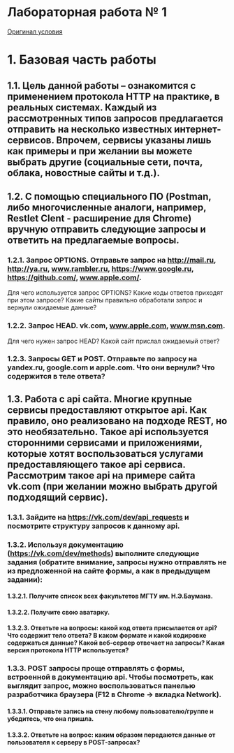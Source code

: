 # Лабораторная работа № 1
[Оригинал условия](https://docs.google.com/document/d/12X1aQF72_Hr9OeTsHcBjE4W9VzQsZgoD3Vlcf0BZ24U/edit)

# 1.     Базовая часть работы
## 1.1.  Цель данной работы – ознакомится с применением протокола HTTP на практике, в реальных системах. Каждый из рассмотренных типов запросов предлагается отправить на несколько известных интернет-сервисов. Впрочем, сервисы указаны лишь как примеры и при желании вы можете выбрать другие (социальные сети, почта, облака, новостные сайты и т.д.).  
## 1.2.  С помощью специального ПО (Postman, либо многочисленные аналоги, например, Restlet Clent - расширение для Chrome) вручную отправить следующие запросы и ответить на предлагаемые вопросы.
 
### 1.2.1.   Запрос OPTIONS. Отправьте запрос на http://mail.ru, http://ya.ru, www.rambler.ru, https://www.google.ru, https://github.com/,   www.apple.com/.
Для чего используется запрос OPTIONS? Какие коды ответов приходят при этом запросе? Какие сайты правильно обработали запрос и вернули ожидаемые данные?
 
### 1.2.2.   Запрос HEAD.  vk.com, www.apple.com, www.msn.com.
Для чего нужен запрос HEAD? Какой сайт прислал ожидаемый ответ?
 
### 1.2.3.   Запросы GET и POST. Отправьте по запросу на yandex.ru, google.com и apple.com. Что они вернули? Что содержится в теле ответа?
 
## 1.3.          Работа с api сайта. Многие крупные сервисы предоставляют открытое api. Как правило, оно реализовано на подходе REST, но это необязательно. Такое api используется сторонними сервисами и приложениями, которые хотят воспользоваться услугами предоставляющего такое api сервиса. Рассмотрим такое api на примере сайта vk.com (при желании можно выбрать другой подходящий сервис).
 
### 1.3.1.   Зайдите на https://vk.com/dev/api_requests и посмотрите структуру запросов к данному api.
### 1.3.2.   Используя документацию (https://vk.com/dev/methods) выполните следующие задания (обратите внимание, запросы нужно отправлять не из предложенной на сайте формы, а как в предыдущем задании):
#### 1.3.2.1.        Получите список всех факультетов МГТУ им. Н.Э.Баумана.
#### 1.3.2.2.        Получите свою аватарку.
#### 1.3.2.3.       Ответьте на вопросы: какой код ответа присылается от api? Что содержит тело ответа? В каком формате и какой кодировке содержаться данные? Какой веб-сервер отвечает на запросы? Какая версия протокола HTTP используется?
### 1.3.3.  POST запросы проще отправлять с формы, встроенной в документацию api. Чтобы посмотреть, как выглядит запрос, можно воспользоваться панелью разработчика браузера (F12 в Chrome -> вкладка Network).
#### 1.3.3.1.        Отправьте запись на стену любому пользователю/группе и убедитесь, что она пришла. 
#### 1.3.3.2.        Ответьте на вопрос: каким образом передаются данные от пользователя к серверу в POST-запросах?

